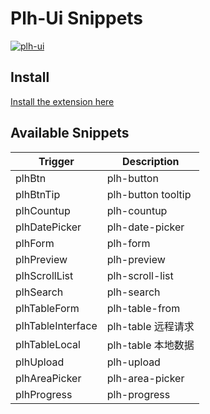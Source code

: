 # Plh-Ui Snippets

[![plh-ui](images/icon.png)](https://piluohen.github.io/plh-ui/index.html)

## Install

[Install the extension here](https://marketplace.visualstudio.com/items?itemName=piluohen.plh-ui-snippets)

## Available Snippets

| Trigger           | Description        |
| ----------------- | ------------------ |
| plhBtn            | plh-button         |
| plhBtnTip         | plh-button tooltip |
| plhCountup        | plh-countup        |
| plhDatePicker     | plh-date-picker    |
| plhForm           | plh-form           |
| plhPreview        | plh-preview        |
| plhScrollList     | plh-scroll-list    |
| plhSearch         | plh-search         |
| plhTableForm      | plh-table-from     |
| plhTableInterface | plh-table 远程请求 |
| plhTableLocal     | plh-table 本地数据 |
| plhUpload         | plh-upload         |
| plhAreaPicker     | plh-area-picker    |
| plhProgress       | plh-progress       |
